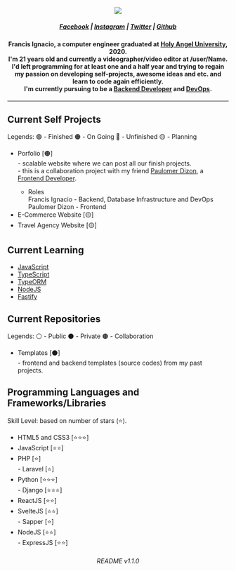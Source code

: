 <p align="center"><img src="https://i.imgur.com/Y4qfpeV.png"></p>
<h5 align="center"><a href="https://www.facebook.com/noeyignacio" target="_blank">Facebook</a> | <a href="https://www.instagram.com/enoweeway/" target="_blank">Instagram</a> | <a href="https://twitter.com/enoweewai" target="_blank">Twitter</a> | <a href="https://github.com/enoweewai" target="_blank">Github</a><h5>
<h4 align="center"><strong>Francis Ignacio</strong>, a computer engineer graduated at <strong><a href="https://www.hau.edu.ph/ target="_blank"">Holy Angel University</a></strong>, 2020. <br /> I'm 21 years old and currently a videographer/video editor at /user/Name. I'd left programming for at least one and a half year and trying to regain my passion on developing self-projects, awesome ideas and etc. and learn to code again efficiently. <br> I'm currently pursuing to be a <strong><a href="https://www.guru99.com/what-is-backend-developer.html" target="_blank">Backend Developer</a></strong> and <strong><a href="https://searchitoperations.techtarget.com/definition/DevOps">DevOps</a></strong>.</h4>

---

<h2><strong>Current Self Projects</strong></h2>
<p> Legends: 🟢 - Finished 🟠 - On Going  🔴 - Unfinished 🟡 - Planning</p>
<ul>
    <li>
        Porfolio [🟠]
        <div> - scalable website where we can post all our finish projects.
        <div> - this is a collaboration project with my friend <a href="https://www.facebook.com/paulo.dizon.395" target="_blank">Paulomer Dizon</a>, a <a href="https://frontendmasters.com/books/front-end-handbook/2018/what-is-a-FD.html" target="_blank">Frontend Developer</a>.
        <ul>
            <li>
                Roles
                <div> Francis Ignacio - Backend, Database Infrastructure and DevOps
                <div> Paulomer Dizon - Frontend
            </li>
        </ul>
    </li>
    <li>
        E-Commerce Website [🟡]
    </li>
    <li>
        Travel Agency Website [🟡]
    </li>
</ul>

<h2><strong>Current Learning</strong></h2>
<ul>
    <li><a href="https://www.javascript.com/" target="_blank">JavaScript</a></li>
    <li><a href="https://www.typescriptlang.org/" target="_blank">TypeScript</a></li>
    <li><a href="https://typeorm.io/#/" target="_blank">TypeORM</a></li>
    <li><a href="https://nodejs.org/en/" target="_blank">NodeJS</a></li>
    <li><a href="https://www.fastify.io/" target="_blank">Fastify</a></li>
</ul>

<h2><strong>Current Repositories</strong></h2>
<p> Legends: ⚪ - Public  ⚫ - Private 🟤 - Collaboration</p>
<ul>
    <li>
        Templates [⚫]
        <div> - frontend and backend templates (source codes) from my past projects.
    </li>
</ul>

<h2><strong>Programming Languages and Frameworks/Libraries</strong></h2>
<p> Skill Level: based on number of stars (⭐).</p>
<ul>
    <li>HTML5 and CSS3 [⭐⭐⭐]</li>
    <li>JavaScript [⭐⭐]</li>
    <li>
        PHP [⭐]
        <div> - Laravel [⭐]
    </li>
    <li>
        Python [⭐⭐⭐]
        <div> - Django [⭐⭐⭐]
    </li>
    <li>ReactJS [⭐⭐]</li>
    <li>
        SvelteJS [⭐⭐]
        <div> - Sapper [⭐]
    </li>
    <li>
        NodeJS [⭐⭐]
        <div> - ExpressJS [⭐⭐]
    </li>
</ul>

<h6 align="center">README v1.1.0</h6>

